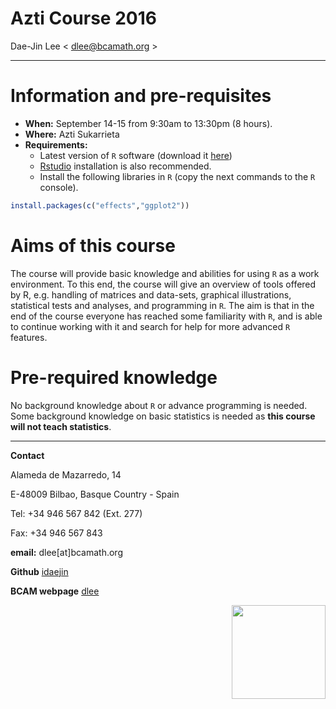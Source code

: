 # **Azti Course 2016**
Dae-Jin Lee < dlee@bcamath.org >  
  


----------------------------

# Information and pre-requisites

* **When:** September 14-15 from 9:30am to 13:30pm (8 hours).
* **Where:** Azti Sukarrieta
* **Requirements:**
    * Latest version of `R` software (download it [here](https://www.r-project.org))
    * [Rstudio](https://www.rstudio.com) installation is also recommended.
    * Install the following libraries in `R` (copy the next commands to the `R` console).

```r
install.packages(c("effects","ggplot2"))
```


# Aims of this course

The course will provide basic knowledge and abilities for using `R` as a work environment. To this end, the course will give an overview of tools offered by R, e.g. handling of matrices and data-sets, graphical illustrations, statistical tests and analyses, and programming in `R`. The aim is that in the end of the course everyone has reached some familiarity with `R`, and is able to continue working with it and search for help for more advanced `R` features.

# Pre-required knowledge

No background knowledge about `R` or advance programming is needed. Some background knowledge on basic statistics is needed as **this course will not teach statistics**. 

<!--* **Download all material** [here](http://idaejin.github.io/bcam-courses/neiker-2016/material.zip)
-->







-----------------------------------------------------

**Contact**

Alameda de Mazarredo, 14

E-48009 Bilbao, Basque Country - Spain

Tel: +34 946 567 842 (Ext. 277)

Fax: +34 946 567 843

**email:** dlee[at]bcamath.org

**Github** [idaejin](https://github.com/idaejin/)

**BCAM webpage** [dlee](http://www.bcamath.org/en/people/dlee)

<img src="http://www.bcamath.org/public_images/logo_bcam.jpg" style="width: 150px;" align="right">


